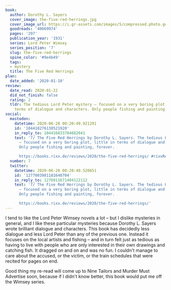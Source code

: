 ```yaml
---
book:
  author: Dorothy L. Sayers
  cover_image: the-five-red-herrings.jpg
  cover_image_url: https://i.gr-assets.com/images/S/compressed.photo.goodreads.com/books/1530289829l/40669974._SX98_.jpg
  goodreads: '40669974'
  pages: '297'
  publication_year: '1931'
  series: Lord Peter Wimsey
  series_position: '7'
  slug: the-five-red-herrings
  spine_color: '#9e4b49'
  tags:
  - mystery
  title: The Five Red Herrings
plan:
  date_added: '2020-01-10'
review:
  date_read: 2020-01-22
  did_not_finish: false
  rating: 2
  tldr: The tedious Lord Peter mystery – focused on a very boring plot, little in
    terms of dialogue and characters. Only people fishing and painting, forever.
social:
  mastodon:
    datetime: 2020-06-28 00:20:49.921291
    id: '104418276130521920'
    in_reply_to: 104416833784682041
    text: '7/ The Five Red Herrings by Dorothy L. Sayers. The tedious Lord Peter mystery
      – focused on a very boring plot, little in terms of dialogue and characters.
      Only people fishing and painting, forever.

      https://books.rixx.de/reviews/2020/the-five-red-herrings/ #rixxReads'
  number: 7
  twitter:
    datetime: 2020-06-28 00:20:49.520651
    id: '1277003981181640704'
    in_reply_to: 1276911671404122112
    text: '7/ The Five Red Herrings by Dorothy L. Sayers. The tedious Lord Peter mystery
      – focused on a very boring plot, little in terms of dialogue and characters.
      Only people fishing and painting, forever.

      https://books.rixx.de/reviews/2020/the-five-red-herrings/'
---
```


I tend to like the Lord Peter Wimsey novels a lot – but I dislike mysteries in general, and I like these particular mysteries because Dorothy L. Sayers wrote brilliant dialogue and characters. This book has decidedly less dialogue and less Lord Peter than any of the previous one. Instead it focuses on the local artists and fishing – and in turn felt just as tedious as having to live with people who are only interested in their own drawings and catching fish. It dragged on and on and was no fun. I couldn't manage to care about the accused, or the victim, or the train schedules that were recited for pages on end.

Good thing my re-read will come up to Nine Tailors and Murder Must Advertise soon, because if I didn't know better, this book would put me off the Wimsey series.
